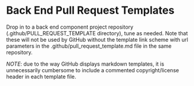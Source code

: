 <!--
 Copyright (C) 2024 Innovate for Vegas Foundation
 
 This file is part of doc-agile-for-volunteers.
 
 doc-agile-for-volunteers is free software: you can redistribute it and/or modify
 it under the terms of the GNU General Public License as published by
 the Free Software Foundation, either version 3 of the License, or
 (at your option) any later version.
 
 doc-agile-for-volunteers is distributed in the hope that it will be useful,
 but WITHOUT ANY WARRANTY; without even the implied warranty of
 MERCHANTABILITY or FITNESS FOR A PARTICULAR PURPOSE.  See the
 GNU General Public License for more details.
 
 You should have received a copy of the GNU General Public License
 along with doc-agile-for-volunteers.  If not, see <https://www.gnu.org/licenses/>.
-->

# Back End Pull Request Templates

Drop in to a back end component project repository (.github/PULL_REQUEST_TEMPLATE directory), tune as needed.
Note that these will not be used by GitHub without the template link scheme with url parameters
in the .github/pull_request_template.md file in the same repository.

*NOTE*: due to the way GitHub displays markdown templates, it is unnecessarily cumbersome to include
a commented copyright/license header in each template file.
